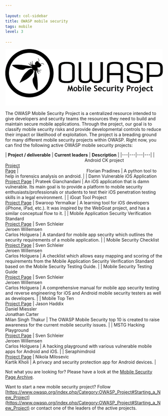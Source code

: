 ```yaml
---

layout: col-sidebar
title: OWASP mobile security
tags: mobile
level: 3

---
```


![OWASP mobile image](/assets/images/owasp_logo_milan.png)

The OWASP Mobile Security Project is a centralized resource intended to give developers and security teams the resources they need to build and maintain secure mobile applications. Through the project, our goal is to classify mobile security risks and provide developmental controls to reduce their impact or likelihood of exploitation. The project is a breading ground for many different mobile security projects within OWASP. Right now, you can find the following active OWASP mobile security projects:

| **Project / deliverable** | **Current leaders** | **Description** |
|---|---|---|---|
| <img width="250"/> Android CK project <br/>[Project <br />Page](https://www.owasp.org/index.php/Projects/OWASP_Androick_Project) | <img width="210"/> Florian Pradines | A python tool to help in forensics analysis on android. |
| Damn Vulnerable iOS Application <br />[Project Page](https://www.owasp.org/index.php/OWASP_DVIA) | Prateek Gianchandani | An iOS application that is damn vulnerable. Its main goal is to provide a platform to mobile security enthusiasts/professionals or students to test their iOS penetration testing skills in a legal environment. |
| iGoat Tool Project <br />[Project Page](https://www.owasp.org/index.php/OWASP_iGoat_Project) | Swaroop Yermalkar | A learning tool for iOS developers (iPhone, iPad, etc.). It was inspired by the WebGoat project, and has a similar conceptual flow to it. |
| Mobile Application Security Verification Standard <br />[Project Page](https://www2.owasp.org/www-project-mobile-security-testing-guide/) | Sven Schleier <br/> Jeroen Willemsen <br/> Carlos Holguera | A standard for mobile app security which outlines the security requirements of a mobile application. |
| Mobile Security Checklist <br />[Project Page](https://www2.owasp.org/www-project-mobile-security-testing-guide/) | Sven Schleier <br/> Jeroen Willemsen <br/> Carlos Holguera | A checklist which allows easy mapping and scoring of the requirements from the Mobile Application Security Verification Standard based on the Mobile Security Testing Guide. |
| Mobile Security Testing Guide <br />[Project Page](https://www2.owasp.org/www-project-mobile-security-testing-guide/) | Sven Schleier <br/> Jeroen Willemsen <br/> Carlos Holguera | A comprehensive manual for mobile app security testing and reverse engineering for iOS and Android mobile security testers as well as developers. |
| Mobile Top Ten <br />[Project Page](https://www.owasp.org/index.php/Projects/OWASP_Mobile_Security_Project_-_Top_Ten_Mobile_Risks) | Jason Haddix <br /> Daniel Miessler <br /> Jonathan Carter <br /> Milan Singh Thakur | The OWASP Mobile Security top 10 is created to raise awareness for the current mobile security issues. |
| MSTG Hacking Playground <br />[Project Page](https://github.com/OWASP/MSTG-Hacking-Playground) | Sven Schleier <br/> Jeroen Willemsen <br/> Carlos Holguera | A hacking playground with various vulnerable mobile apps for Android and iOS. |
| Seraphimdroid <br />[Project Page](https://www.owasp.org/index.php/OWASP_SeraphimDroid_Project) | Nikola Milosevic <br /> Kartik Kholi | A privacy and security protection app for Android devices. |

Not what you are looking for? Please have a look at the [Mobile Security Page Archive](https://www.owasp.org/index.php/OWASP_Mobile_Security_Project).

Want to start a new mobile security project? Follow [https://www.owasp.org/index.php/Category:OWASP_Project#Starting_a_New_Project](https://www.owasp.org/index.php/Category:OWASP_Project#Starting_a_New_Project) or contact one of the leaders of the active projects.
